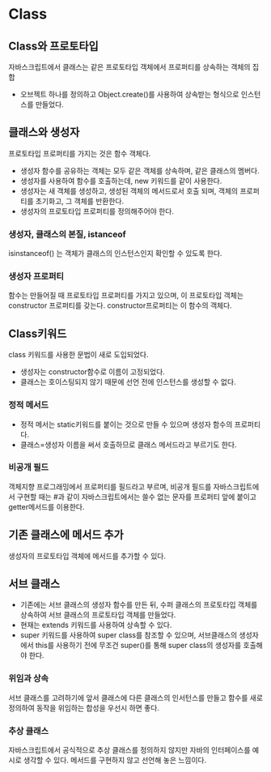 # Class
## Class와 프로토타입
자바스크립트에서 클래스는 같은 프로토타입 객체에서 프로퍼티를 상속하는 객체의 집합
- 오브젝트 하나를 정의하고 Object.create()를 사용하여 상속받는 형식으로 인스턴스를 만들었다.
## 클래스와 생성자
프로토타입 프로퍼티를 가지는 것은 함수 객체다.
- 생성자 함수를 공유하는 객체는 모두 같은 객체를 상속하며, 같은 클래스의 멤버다.
- 생성자를 사용하여 함수를 호출하는데, new 키워드를 같이 사용한다.
- 생성자는 새 객체를 생성하고, 생성된 객체의 메서드로서 호출 되며, 객체의 프로퍼티를 초기화고, 그 객체를 반환한다.
- 생성자의 프로토타입 프로퍼티를 정의해주어야 한다.
### 생성자, 클래스의 본질, istanceof
isinstanceof() 는 객체가 클래스의 인스턴스인지 확인할 수 있도록 한다.
### 생성자 프로퍼티
함수는 만들어질 때 프로토타입 프로퍼티를 가지고 있으며, 이 프로토타입 객체는 constructor 프로퍼티를 갖는다. constructor프로퍼티는 이 함수의 객체다.
## Class키워드
class 키워드를 사용한 문법이 새로 도입되었다.
- 생성자는 constructor함수로 이름이 고정되었다.
- 클래스는 호이스팅되지 않기 때문에 선언 전에 인스턴스를 생성할 수 없다.
### 정적 메서드
- 정적 메서는 static키워드를 붙이는 것으로 만들 수 있으며 생성자 함수의 프로퍼티다.
- 클래스=생성자 이름을 써서 호출하므로 클래스 메서드라고 부르기도 한다.
### 비공개 필드
객체지향 프로그래밍에서 프로퍼티를 필드라고 부르며, 비공개 필드를 자바스크립트에서 구현할 때는 #과 같이 자바스크립트에서는 쓸수 없는 문자를 프로퍼티 앞에 붙이고 getter메서드를 이용한다.
## 기존 클래스에 메서드 추가
생성자의 프로토타입 객체에 메서드를 추가할 수 있다.
## 서브 클래스
- 기존에는 서브 클래스의 생성자 함수를 만든 뒤, 수퍼 클래스의 프로토타입 객체를 상속하여 서브 클래스의 프로토타입 객체를 만들었다.
- 현재는 extends 키워드를 사용하여 상속할 수 있다.
- super 키워드를 사용하여 super class를 참조할 수 있으며, 서브클래스의 생성자에서 this를 사용하기 전에 무조건 super()를 통해 super class의 생성자를 호출해야 한다.
### 위임과 상속
서브 클래스를 고려하기에 앞서 클래스에 다른 클래스의 인서턴스를 만들고 함수를 새로 정의하여 동작을 위임하는 합성을 우선시 하면 좋다.
### 추상 클래스
자바스크립트에서 공식적으로 추상 클래스를 정의하지 않지만 자바의 인터페이스를 예시로 생각할 수 있다. 메서드를 구현하지 않고 선언해 놓은 느낌이다.
